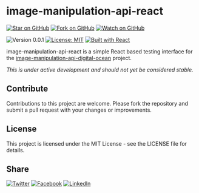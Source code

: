 # image-manipulation-api-react

[![Star on GitHub](https://img.shields.io/github/stars/samestrin/image-manipulation-react?style=social)](https://github.com/samestrin/image-manipulation-react/stargazers) [![Fork on GitHub](https://img.shields.io/github/forks/samestrin/image-manipulation-react?style=social)](https://github.com/samestrin/image-manipulation-react/network/members) [![Watch on GitHub](https://img.shields.io/github/watchers/samestrin/image-manipulation-react?style=social)](https://github.com/samestrin/image-manipulation-react/watchers)

![Version 0.0.1](https://img.shields.io/badge/Version-0.0.1-blue) [![License: MIT](https://img.shields.io/badge/License-MIT-yellow.svg)](https://opensource.org/licenses/MIT) [![Built with React](https://img.shields.io/badge/Built%20with-React-green)](https://react.dev/)

image-manipulation-api-react is a simple React based testing interface for the [image-manipulation-api-digital-ocean](https://github.com/samestrin/image-manipulation-react) project.

_This is under active development and should not yet be considered stable._

## Contribute

Contributions to this project are welcome. Please fork the repository and submit a pull request with your changes or improvements.

## License

This project is licensed under the MIT License - see the LICENSE file for details.

## Share

[![Twitter](https://img.shields.io/badge/X-Tweet-blue)](https://twitter.com/intent/tweet?text=Check%20out%20this%20awesome%20project!&url=https://github.com/samestrin/image-manipulation-react) [![Facebook](https://img.shields.io/badge/Facebook-Share-blue)](https://www.facebook.com/sharer/sharer.php?u=https://github.com/samestrin/image-manipulation-react) [![LinkedIn](https://img.shields.io/badge/LinkedIn-Share-blue)](https://www.linkedin.com/sharing/share-offsite/?url=https://github.com/samestrin/image-manipulation-react)
